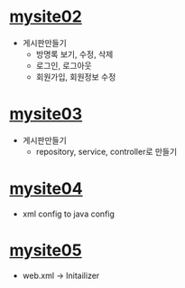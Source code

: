 # [mysite02](https://github.com/luster1031/JAVA_Expert_courses_Practice/tree/master/mysite/mysite01)

+ 게시판만들기
	+ 방명록 보기, 수정, 삭제
	+ 로그인, 로그아웃
	+ 회원가입, 회원정보 수정
	
# [mysite03](https://github.com/luster1031/JAVA_Expert_courses_Practice/tree/master/mysite/mysite03)
 
 + 게시판만들기
 	+ repository, service, controller로 만들기
	
# [mysite04](https://github.com/luster1031/JAVA_Expert_courses_Practice/tree/master/mysite/mysite04)
+ xml config to java config
	
# [mysite05](https://github.com/luster1031/JAVA_Expert_courses_Practice/tree/master/mysite/mysite05)
+ web.xml -> Initailizer